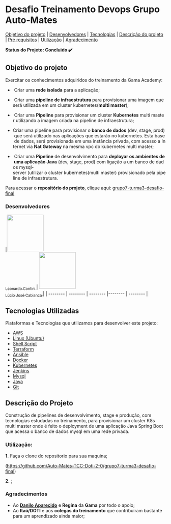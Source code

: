 # Desafio Treinamento Devops Grupo Auto-Mates
</h3>
<p align="center">
 <a href="#objetivodoprojeto">Objetivo do projeto</a> |
 <a href="#desenvolvedores">Desenvolvedores</a> |
 <a href="#tecnologias">Tecnologias</a> |
 <a href="#descriçãodoprojeto">Descrição do projeto</a> |
 <a href="#prerequisitos">Pré requisitos</a> |
 <a href="#utilização">Utilização</a> |
 <a href="#agradecimento">Agradecimento</a>
</p>

**Status do Projeto: Concluido :heavy_check_mark:**

## Objetivo do projeto

Exercitar os conhecimentos adquiridos do treinamento da Gama Academy:

-  Criar uma **rede isolada** para a aplicação;

-  Criar uma **pipeline de infraestrutura** para provisionar uma imagem que será utilizada em um cluster kubernetes(**multi master**);
-  Criar uma **Pipeline** para provisionar um cluster **Kubernetes** multi master utilizando a imagem criada na pipeline de infraestrutura;
- Criar uma pipeline para provisionar o **banco de dados** (dev, stage, prod) que será utilizado nas aplicações que estarão no kubernetes. Esta base de dados, será provisionada em uma instância privada, com acesso a Internet via **Nat Gateway** na mesma vpc do kubernetes multi master;
-  Criar uma **Pipeline** de desenvolvimento para **deployar os ambientes de uma aplicação Java** (dev, stage, prod) com ligação a um banco de dados mysql-server (utilizar o cluster kubernetes(multi master) provisionado pela pipeline de infraestrutura.
  
Para acessar o **repositório do projeto**, clique aqui: [grupo7-turma3-desafio-final](https://github.com/Auto-Mates-TCC-Doti-2-0/grupo7-turma3-desafio-final)</br>

### Desenvolvedores
|[<img src="https://avatars.githubusercontent.com/u/15928493?v=4" width=115 > <br> <sub> Leonardo Contini </sub>](https://github.com/earicardo90) |  [<img src="https://avatars.githubusercontent.com/u/67441115?v=4" width=115 > <br> <sub> Lúcio José Cabianca </sub>](https://github.com/weslleyf) |
| -------- | -------- | -------- |-------- | -------- |

## Tecnologias Utilizadas

Plataformas e Tecnologias que utilizamos para desenvolver este projeto:

- [AWS](https://aws.amazon.com/)
- [Linux (Ubuntu)](https://ubuntu.com/)
- [Shell Script](https://www.gnu.org/software/bash/)
- [Terraform](https://www.terraform.io/)
- [Ansible](https://www.ansible.com/)
- [Docker](https://www.docker.com/)
- [Kubernetes](https://kubernetes.io/)
- [Jenkins](https://www.jenkins.io/)
- [Mysql](https://www.mysql.com//)
- [Java](https://www.java.com/)
- [Git](https://www.github.com/)

## Descrição do Projeto

  Construção de pipelines de desenvolvimento, stage e produção, com tecnologias estudadas no treinamento, para provisionar um cluster K8s multi master onde é feito o deployment de uma aplicação Java Spring Boot que acessa o banco de dados mysql em uma rede privada.
  
### Utilização:

**1.** Faça o clone do repositorio para sua maquina;

(https://github.com/Auto-Mates-TCC-Doti-2-0/grupo7-turma3-desafio-final)

**2.** ;


### Agradecimentos
- Ao [**Danilo Aparecido**](https://github.com/didox) e **Regina** da **Gama** por todo o apoio;
- Ao **Itaú/DOTI** e aos **colegas do treinamento** que contribuiram bastante para um aprendizado ainda maior;